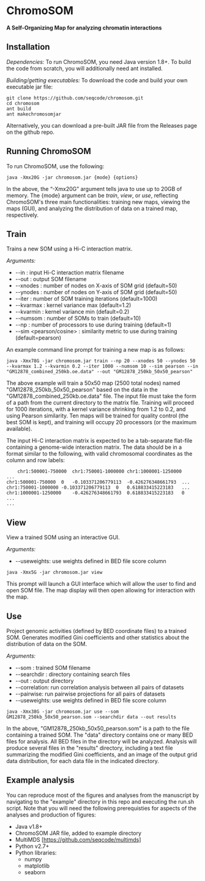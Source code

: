 # ChromoSOM
__A Self-Organizing Map for analyzing chromatin interactions__

## Installation

_Dependencies:_ To run ChromoSOM, you need Java version 1.8+. To build the code from scratch, you will additionally need ant installed. 

_Building/getting executables:_ 
To download the code and build your own executable jar file:
```{r, engine='sh', count_lines}
git clone https://github.com/seqcode/chromosom.git
cd chromosom
ant build
ant makechromosomjar
```
Alternatively, you can download a pre-built JAR file from the Releases page on the github repo. 


## Running ChromoSOM

To run ChromoSOM, use the following:
```{r, engine='sh', count_lines}
java -Xmx20G -jar chromosom.jar {mode} {options}
```
In the above, the “-Xmx20G” argument tells java to use up to 20GB of memory. The {mode} argument can be _train_, _view_, or _use_, reflecting ChromoSOM's three main functionalities: training new maps, viewing the maps (GUI), and analyzing the distribution of data on a trained map, respectively. 

## Train

Trains a new SOM using a Hi-C interaction matrix.  

*Arguments:*

* --in <filename> : input Hi-C interaction matrix filename
* --out <filename> : output SOM filename
* --xnodes <int> : number of nodes on X-axis of SOM grid (default=50)
* --ynodes <int> : number of nodes on Y-axis of SOM grid (default=50)
* --iter <int> : number of SOM training iterations (default=1000)
* --kvarmax <double> : kernel variance max (default=1.2)
* --kvarmin <double> : kernel variance min (default=0.2)
* --numsom <int> : number of SOMs to train (default=10)
* --np <int> : number of processors to use during training (default=1)
* --sim <pearson/cosine> : similarity metric to use during training (default=pearson)

An example command line prompt for training a new map is as follows:

```{r, engine='sh', count_lines}
java -Xmx78G -jar chromosom.jar train --np 20 --xnodes 50 --ynodes 50 --kvarmax 1.2 --kvarmin 0.2 --iter 1000 --numsom 10 --sim pearson --in "GM12878_combined_250kb.oe.data" --out "GM12878_250kb_50x50_pearson"
```

The above example will train a 50x50 map (2500 total nodes) named "GM12878_250kb_50x50_pearson" based on the data in the "GM12878_combined_250kb.oe.data" file. The input file must take the form of a path from the current directory to the matrix file. Training will proceed for 1000 iterations, with a kernel variance shrinking from 1.2 to 0.2, and using Pearson similarity. Ten maps will be trained for quality control (the best SOM is kept), and training will occupy 20 processors (or the maximum available). 

The input Hi-C interaction matrix is expected to be a tab-separate flat-file containing a genome-wide interaction matrix. The data should be in a format similar to the following, with valid chromosomal coordinates as the column and row labels:

```{r, engine='sh', count_lines}
	chr1:500001-750000	chr1:750001-1000000	chr1:1000001-1250000	...
chr1:500001-750000	0	-0.103371206779113	-0.426276348661793	...
chr1:750001-1000000	-0.103371206779113	0	0.618833415223183	...
chr1:1000001-1250000	-0.426276348661793	0.618833415223183	0	...
...
```

## View

View a trained SOM using an interactive GUI.

*Arguments:*

* --useweights: use weights defined in BED file score column

```{r, engine='sh', count_lines}
java -Xmx5G -jar chromosom.jar view
```

This prompt will launch a GUI interface which will allow the user to find and open SOM file. The map display will then open allowing for interaction with the map.


## Use

Project genomic activities (defined by BED coordinate files) to a trained SOM. Generates modified Gini coefficients and other statistics about the distribution of data on the SOM. 

*Arguments:*

* --som <filename>: trained SOM filename
* --searchdir <directory name>: directory containing search files
* --out <output directory>: output directory
* --correlation: run correlation analysis between all pairs of datasets
* --pairwise: run pairwise projections for all pairs of datasets
* --useweights: use weights defined in BED file score column

```{r, engine='sh', count_lines}
java -Xmx38G -jar chromosom.jar use --som GM12878_250kb_50x50_pearson.som --searchdir data --out results
```

In the above, "GM12878_250kb_50x50_pearson.som" is a path to the file containing a trained SOM. The "data" directory contains one or many BED files for analysis. All BED files in the directory will be analyzed. Analysis will produce several files in the "results" directory, including a text file summarizing the modified Gini coefficients, and an image of the output grid data distribution, for each data file in the indicated directory.


## Example analysis

You can reproduce most of the figures and analyses from the manuscript by navigating to the "example" directory in this repo and executing the run.sh script. Note that you will need the following prerequisties for aspects of the analyses and production of figures:
* Java v1.8+
* ChromoSOM JAR file, added to example directory
* MultiMDS [https://github.com/seqcode/multimds]
* Python v2.7+
* Python libraries:
	* numpy
	* matplotlib
	* seaborn
	
